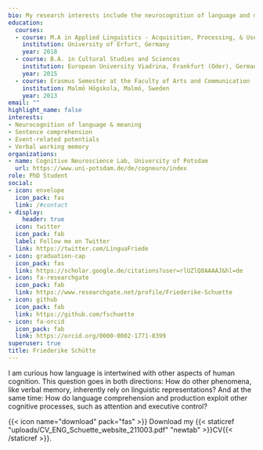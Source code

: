 ```yaml
---
bio: My research interests include the neurocognition of language and meaning, sentence comprehension, and verbal working memory.
education:
  courses:
  - course: M.A in Applied Linguistics - Acquisition, Processing, & Use of Language
    institution: University of Erfurt, Germany
    year: 2018
  - course: B.A. in Cultural Studies and Sciences
    institution: European University Viadrina, Frankfurt (Oder), Germany
    year: 2015
  - course: Erasmus Semester at the Faculty of Arts and Communication
    institution: Malmö Högskola, Malmö, Sweden
    year: 2013
email: ""
highlight_name: false
interests:
- Neurocognition of language & meaning
- Sentence comprehension
- Event-related potentials
- Verbal working memory
organizations:
- name: Cognitive Neuroscience Lab, University of Potsdam
  url: https://www.uni-potsdam.de/de/cogneuro/index
role: PhD Student
social:
- icon: envelope
  icon_pack: fas
  link: /#contact
- display:
    header: true
  icon: twitter
  icon_pack: fab
  label: Follow me on Twitter
  link: https://twitter.com/LinguaFriede
- icon: graduation-cap
  icon_pack: fas
  link: https://scholar.google.de/citations?user=rlUZlQ8AAAAJ&hl=de
- icon: fa-researchgate
  icon_pack: fab
  link: https://www.researchgate.net/profile/Friederike-Schuette
- icon: github
  icon_pack: fab
  link: https://github.com/fschuette
- icon: fa-orcid
  icon_pack: fab
  link: https://orcid.org/0000-0002-1771-8399
superuser: true
title: Friederike Schütte
---
```


I am curious how language is intertwined with other aspects of human cognition. This question goes in both directions: How do other phenomena, like verbal memory, inherently rely on linguistic representations? And at the same time: How do language comprehension and production exploit other cognitive processes, such as attention and executive control?

{{< icon name="download" pack="fas" >}} Download my {{< staticref "uploads/CV_ENG_Schuette_website_211003.pdf" "newtab" >}}CV{{< /staticref >}}.
